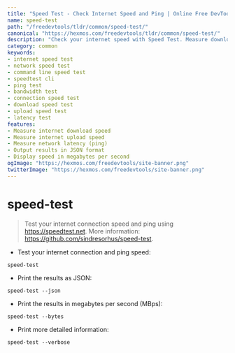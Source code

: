 ```yaml
---
title: "Speed Test - Check Internet Speed and Ping | Online Free DevTools by Hexmos"
name: speed-test
path: "/freedevtools/tldr/common/speed-test/"
canonical: "https://hexmos.com/freedevtools/tldr/common/speed-test/"
description: "Check your internet speed with Speed Test. Measure download speed, upload speed, and ping latency efficiently via command line. Free online tool, no registration required."
category: common
keywords:
- internet speed test
- network speed test
- command line speed test
- speedtest cli
- ping test
- bandwidth test
- connection speed test
- download speed test
- upload speed test
- latency test
features:
- Measure internet download speed
- Measure internet upload speed
- Measure network latency (ping)
- Output results in JSON format
- Display speed in megabytes per second
ogImage: "https://hexmos.com/freedevtools/site-banner.png"
twitterImage: "https://hexmos.com/freedevtools/site-banner.png"
---
```


# speed-test

> Test your internet connection speed and ping using <https://speedtest.net>.
> More information: <https://github.com/sindresorhus/speed-test>.

- Test your internet connection and ping speed:

`speed-test`

- Print the results as JSON:

`speed-test --json`

- Print the results in megabytes per second (MBps):

`speed-test --bytes`

- Print more detailed information:

`speed-test --verbose`
